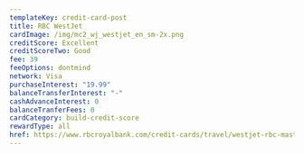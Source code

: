 ```yaml
---
templateKey: credit-card-post
title: RBC WestJet
cardImage: /img/mc2_wj_westjet_en_sm-2x.png
creditScore: Excellent
creditScoreTwo: Good
fee: 39
feeOptions: dontmind
network: Visa
purchaseInterest: "19.99"
balanceTransferInterest: "-"
cashAdvanceInterest: 0
balanceTranferFees: 0
cardCategory: build-credit-score
rewardType: all
href: https://www.rbcroyalbank.com/credit-cards/travel/westjet-rbc-mastercard.html
---
```

